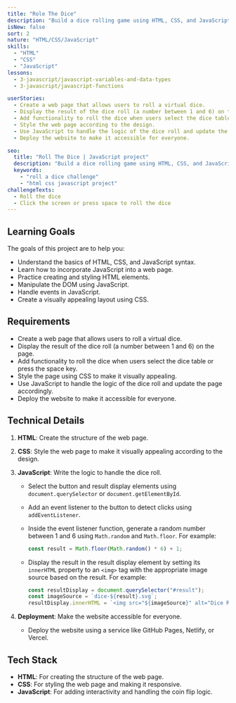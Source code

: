 ```yaml
---
title: "Role The Dice"
description: "Build a dice rolling game using HTML, CSS, and JavaScript to practice your web development skills. Test your knowledge of HTML and CSS syntax while incorporating JavaScript to create an interactive game."
isNew: false
sort: 2
nature: "HTML/CSS/JavaScript"
skills:
  - "HTML"
  - "CSS"
  - "JavaScript"
lessons:
  - 3-javascript/javascript-variables-and-data-types
  - 3-javascript/javascript-functions

userStories:
  - Create a web page that allows users to roll a virtual dice.
  - Display the result of the dice roll (a number between 1 and 6) on the page.
  - Add functionality to roll the dice when users select the dice table or press the space key.
  - Style the web page according to the design.
  - Use JavaScript to handle the logic of the dice roll and update the page accordingly.
  - Deploy the website to make it accessible for everyone.

seo:
  title: "Roll The Dice | JavaScript project"
  description: "Build a dice rolling game using HTML, CSS, and JavaScript to practice your web development skills. Test your knowledge of HTML and CSS syntax while incorporating JavaScript to create an interactive game."
  keywords:
    - "roll a dice challenge"
    - "html css javascript project"
challengeTexts:
  - Roll the dice
  - Click the screen or press space to roll the dice
---
```


## Learning Goals

The goals of this project are to help you:

- Understand the basics of HTML, CSS, and JavaScript syntax.
- Learn how to incorporate JavaScript into a web page.
- Practice creating and styling HTML elements.
- Manipulate the DOM using JavaScript.
- Handle events in JavaScript.
- Create a visually appealing layout using CSS.

## Requirements

- Create a web page that allows users to roll a virtual dice.
- Display the result of the dice roll (a number between 1 and 6) on the page.
- Add functionality to roll the dice when users select the dice table or press the space key.
- Style the page using CSS to make it visually appealing.
- Use JavaScript to handle the logic of the dice roll and update the page accordingly.
- Deploy the website to make it accessible for everyone.

## Technical Details

1. **HTML**: Create the structure of the web page.

2. **CSS**: Style the web page to make it visually appealing according to the design.

3. **JavaScript**: Write the logic to handle the dice roll.

   - Select the button and result display elements using `document.querySelector` or `document.getElementById`.
   - Add an event listener to the button to detect clicks using `addEventListener`.
   - Inside the event listener function, generate a random number between 1 and 6 using `Math.random` and `Math.floor`.
     For example:

     ```javascript
     const result = Math.floor(Math.random() * 6) + 1;
     ```

   - Display the result in the result display element by setting its `innerHTML` property to an `<img>` tag with the appropriate image source based on the result.
     For example:

     ```javascript
     const resultDisplay = document.querySelector("#result");
     const imageSource = `dice-${result}.svg`;
     resultDisplay.innerHTML = `<img src="${imageSource}" alt="Dice Result">`;
     ```

4. **Deployment**: Make the website accessible for everyone.
   - Deploy the website using a service like GitHub Pages, Netlify, or Vercel.

## Tech Stack

- **HTML**: For creating the structure of the web page.
- **CSS**: For styling the web page and making it responsive.
- **JavaScript**: For adding interactivity and handling the coin flip logic.
